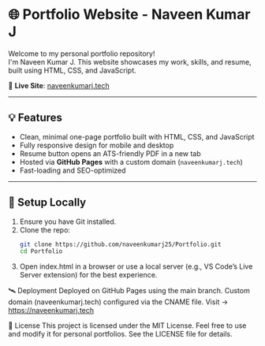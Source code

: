 # 🌐 Portfolio Website - Naveen Kumar J

Welcome to my personal portfolio repository!  
I'm Naveen Kumar J. This website showcases my work, skills, and resume, built using HTML, CSS, and JavaScript.

🔗 **Live Site**: [naveenkumarj.tech](https://naveenkumarj.tech)

---

## 💡 Features

- Clean, minimal one-page portfolio built with HTML, CSS, and JavaScript
- Fully responsive design for mobile and desktop
- Resume button opens an ATS-friendly PDF in a new tab
- Hosted via **GitHub Pages** with a custom domain (`naveenkumarj.tech`)
- Fast-loading and SEO-optimized

---

## 🚀 Setup Locally

1. Ensure you have Git installed.
2. Clone the repo:
   ```bash
   git clone https://github.com/naveenkumarj25/Portfolio.git
   cd Portfolio
3. Open index.html in a browser or use a local server (e.g., VS Code’s Live Server extension) for the best experience.

🛰 Deployment
Deployed on GitHub Pages using the main branch.
Custom domain (naveenkumarj.tech) configured via the CNAME file.
Visit → https://naveenkumarj.tech

📝 License
This project is licensed under the MIT License. Feel free to use and modify it for personal portfolios. See the LICENSE file for details.
